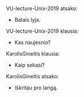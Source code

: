 
VU-lecture-Unix-2019 atsako:
- Batais lyja.

VU-lecture-Unix-2019 klausia:
- Kas naujesnio?

KarolisGineitis klausia:
- Kaip sekasi?

KarolisGineitis atsako:
- Iškritau pro langą.
